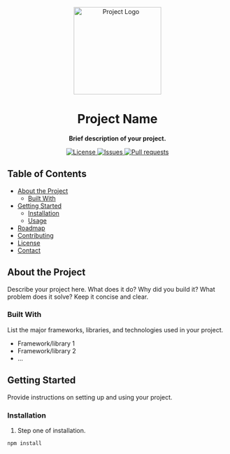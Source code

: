 <p align="center">
  <img src="https://your-project-logo-url" alt="Project Logo" width="200" />
</p>

<h1 align="center">Project Name</h1>

<p align="center">
  <strong>Brief description of your project.</strong>
</p>

<p align="center">
  <a href="LICENSE">
    <img src="https://img.shields.io/github/license/your-username/your-repo.svg" alt="License" />
  </a>
  <a href="https://github.com/your-username/your-repo/issues">
    <img src="https://img.shields.io/github/issues/your-username/your-repo.svg" alt="Issues" />
  </a>
  <a href="https://github.com/your-username/your-repo/pulls">
    <img src="https://img.shields.io/github/issues-pr/your-username/your-repo.svg" alt="Pull requests" />
  </a>
</p>

## Table of Contents

- [About the Project](#about-the-project)
  - [Built With](#built-with)
- [Getting Started](#getting-started)
  - [Installation](#installation)
  - [Usage](#usage)
- [Roadmap](#roadmap)
- [Contributing](#contributing)
- [License](#license)
- [Contact](#contact)

## About the Project

Describe your project here. What does it do? Why did you build it? What problem does it solve? Keep it concise and clear.

### Built With

List the major frameworks, libraries, and technologies used in your project.

- Framework/library 1
- Framework/library 2
- ...

## Getting Started

Provide instructions on setting up and using your project.

### Installation

1. Step one of installation.
```sh
npm install
